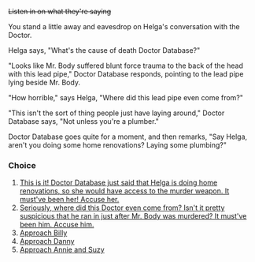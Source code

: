 ~~Listen in on what they're saying~~

You stand a little away and eavesdrop on Helga's conversation with the Doctor.

Helga says, "What's the cause of death Doctor Database?"

"Looks like Mr. Body suffered blunt force trauma to the back of the head with this lead pipe," Doctor Database responds, pointing to the lead pipe lying beside Mr. Body.

"How horrible," says Helga, "Where did this lead pipe even come from?"

"This isn't the sort of thing people just have laying around," Doctor Database says, "Not unless you're a plumber."

Doctor Database goes quite for a moment, and then remarks, "Say Helga, aren't you doing some home renovations? Laying some plumbing?"

### Choice
1. [This is it! Doctor Database just said that Helga is doing home renovations, so she would have access to the murder weapon. It must've been her! Accuse her.](5a.md)
1. [Seriously, where did this Doctor even come from? Isn't it pretty suspicious that he ran in just after Mr. Body was murdered? It must've been him. Accuse him.](5b.md)
1. [Approach Billy](3b.md)
1. [Approach Danny](3c.md)
1. [Approach Annie and Suzy](3d.md)
